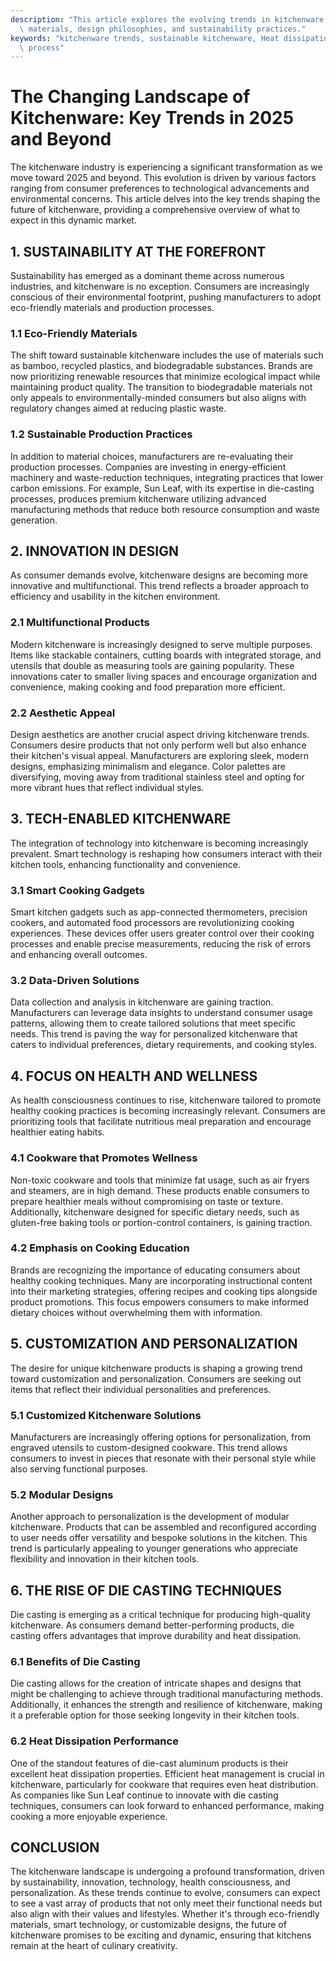 ```yaml
---
description: "This article explores the evolving trends in kitchenware for 2025, focusing on innovative\
  \ materials, design philosophies, and sustainability practices."
keywords: "kitchenware trends, sustainable kitchenware, Heat dissipation performance, Die casting\
  \ process"
---
```

# The Changing Landscape of Kitchenware: Key Trends in 2025 and Beyond

The kitchenware industry is experiencing a significant transformation as we move toward 2025 and beyond. This evolution is driven by various factors ranging from consumer preferences to technological advancements and environmental concerns. This article delves into the key trends shaping the future of kitchenware, providing a comprehensive overview of what to expect in this dynamic market.

## 1. SUSTAINABILITY AT THE FOREFRONT

Sustainability has emerged as a dominant theme across numerous industries, and kitchenware is no exception. Consumers are increasingly conscious of their environmental footprint, pushing manufacturers to adopt eco-friendly materials and production processes. 

### 1.1 Eco-Friendly Materials

The shift toward sustainable kitchenware includes the use of materials such as bamboo, recycled plastics, and biodegradable substances. Brands are now prioritizing renewable resources that minimize ecological impact while maintaining product quality. The transition to biodegradable materials not only appeals to environmentally-minded consumers but also aligns with regulatory changes aimed at reducing plastic waste.

### 1.2 Sustainable Production Practices

In addition to material choices, manufacturers are re-evaluating their production processes. Companies are investing in energy-efficient machinery and waste-reduction techniques, integrating practices that lower carbon emissions. For example, Sun Leaf, with its expertise in die-casting processes, produces premium kitchenware utilizing advanced manufacturing methods that reduce both resource consumption and waste generation.

## 2. INNOVATION IN DESIGN

As consumer demands evolve, kitchenware designs are becoming more innovative and multifunctional. This trend reflects a broader approach to efficiency and usability in the kitchen environment.

### 2.1 Multifunctional Products

Modern kitchenware is increasingly designed to serve multiple purposes. Items like stackable containers, cutting boards with integrated storage, and utensils that double as measuring tools are gaining popularity. These innovations cater to smaller living spaces and encourage organization and convenience, making cooking and food preparation more efficient.

### 2.2 Aesthetic Appeal

Design aesthetics are another crucial aspect driving kitchenware trends. Consumers desire products that not only perform well but also enhance their kitchen's visual appeal. Manufacturers are exploring sleek, modern designs, emphasizing minimalism and elegance. Color palettes are diversifying, moving away from traditional stainless steel and opting for more vibrant hues that reflect individual styles.

## 3. TECH-ENABLED KITCHENWARE

The integration of technology into kitchenware is becoming increasingly prevalent. Smart technology is reshaping how consumers interact with their kitchen tools, enhancing functionality and convenience.

### 3.1 Smart Cooking Gadgets

Smart kitchen gadgets such as app-connected thermometers, precision cookers, and automated food processors are revolutionizing cooking experiences. These devices offer users greater control over their cooking processes and enable precise measurements, reducing the risk of errors and enhancing overall outcomes.

### 3.2 Data-Driven Solutions

Data collection and analysis in kitchenware are gaining traction. Manufacturers can leverage data insights to understand consumer usage patterns, allowing them to create tailored solutions that meet specific needs. This trend is paving the way for personalized kitchenware that caters to individual preferences, dietary requirements, and cooking styles.

## 4. FOCUS ON HEALTH AND WELLNESS

As health consciousness continues to rise, kitchenware tailored to promote healthy cooking practices is becoming increasingly relevant. Consumers are prioritizing tools that facilitate nutritious meal preparation and encourage healthier eating habits.

### 4.1 Cookware that Promotes Wellness

Non-toxic cookware and tools that minimize fat usage, such as air fryers and steamers, are in high demand. These products enable consumers to prepare healthier meals without compromising on taste or texture. Additionally, kitchenware designed for specific dietary needs, such as gluten-free baking tools or portion-control containers, is gaining traction.

### 4.2 Emphasis on Cooking Education

Brands are recognizing the importance of educating consumers about healthy cooking techniques. Many are incorporating instructional content into their marketing strategies, offering recipes and cooking tips alongside product promotions. This focus empowers consumers to make informed dietary choices without overwhelming them with information.

## 5. CUSTOMIZATION AND PERSONALIZATION

The desire for unique kitchenware products is shaping a growing trend toward customization and personalization. Consumers are seeking out items that reflect their individual personalities and preferences.

### 5.1 Customized Kitchenware Solutions

Manufacturers are increasingly offering options for personalization, from engraved utensils to custom-designed cookware. This trend allows consumers to invest in pieces that resonate with their personal style while also serving functional purposes.

### 5.2 Modular Designs

Another approach to personalization is the development of modular kitchenware. Products that can be assembled and reconfigured according to user needs offer versatility and bespoke solutions in the kitchen. This trend is particularly appealing to younger generations who appreciate flexibility and innovation in their kitchen tools.

## 6. THE RISE OF DIE CASTING TECHNIQUES

Die casting is emerging as a critical technique for producing high-quality kitchenware. As consumers demand better-performing products, die casting offers advantages that improve durability and heat dissipation.

### 6.1 Benefits of Die Casting

Die casting allows for the creation of intricate shapes and designs that might be challenging to achieve through traditional manufacturing methods. Additionally, it enhances the strength and resilience of kitchenware, making it a preferable option for those seeking longevity in their kitchen tools.

### 6.2 Heat Dissipation Performance

One of the standout features of die-cast aluminum products is their excellent heat dissipation properties. Efficient heat management is crucial in kitchenware, particularly for cookware that requires even heat distribution. As companies like Sun Leaf continue to innovate with die casting techniques, consumers can look forward to enhanced performance, making cooking a more enjoyable experience.

## CONCLUSION

The kitchenware landscape is undergoing a profound transformation, driven by sustainability, innovation, technology, health consciousness, and personalization. As these trends continue to evolve, consumers can expect to see a vast array of products that not only meet their functional needs but also align with their values and lifestyles. Whether it's through eco-friendly materials, smart technology, or customizable designs, the future of kitchenware promises to be exciting and dynamic, ensuring that kitchens remain at the heart of culinary creativity.
